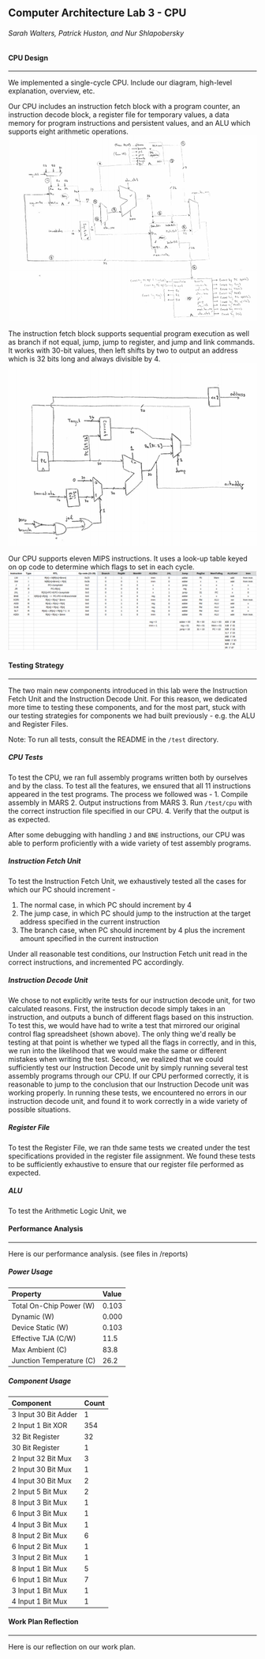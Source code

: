 ## Computer Architecture Lab 3 - CPU
###### Sarah Walters, Patrick Huston, and Nur Shlapobersky

#### CPU Design
------
We implemented a single-cycle CPU. Include our diagram, high-level explanation, overview, etc.

Our CPU includes an instruction fetch block with a program counter, an instruction decode block, a register file for temporary values, a data memory for program instructions and persistent values, and an ALU which supports eight arithmetic operations.
![Single-Cycle CPU Block Diagram](/img/cpu.png "Single-Cycle CPU Block Diagram")

The instruction fetch block supports sequential program execution as well as branch if not equal, jump, jump to register, and jump and link commands. It works with 30-bit values, then left shifts by two to output an address which is 32 bits long and always divisible by 4.
![Instruction Fetch Block Diagram](/img/instr_fetch.png "Instruction Fetch Block Diagram")

Our CPU supports eleven MIPS instructions. It uses a look-up table keyed on op code to determine which flags to set in each cycle.
![Instruction Fetch Block Diagram](/img/instr_decode.png "Instruction Fetch Block Diagram")

#### Testing Strategy
------
The two main new components introduced in this lab were the Instruction Fetch Unit and the Instruction Decode Unit. For this reason, we dedicated more time to testing these components, and for the most part, stuck with our testing strategies for components we had built previously - e.g. the ALU and Register Files.

Note: To run all tests, consult the README in the `/test` directory.

##### CPU Tests
To test the CPU, we ran full assembly programs written both by ourselves and by the class. To test all the features, we ensured that all 11 instructions appeared in the test programs. The process we followed was - 1. Compile assembly in MARS 2. Output instructions from MARS 3. Run `/test/cpu` with the correct instruction file specified in our CPU. 4. Verify that the output is as expected. 

After some debugging with handling `J` and `BNE` instructions, our CPU was able to perform proficiently with a wide variety of test assembly programs.

##### Instruction Fetch Unit
To test the Instruction Fetch Unit, we exhaustively tested all the cases for which our PC should increment - 

1. The normal case, in which PC should increment by 4
2. The jump case, in which PC should jump to the instruction at the target address specified in the current instruction
3. The branch case, when PC should increment by 4 plus the increment amount specified in the current instruction

Under all reasonable test conditions, our Instruction Fetch unit read in the correct instructions, and incremented PC accordingly. 

##### Instruction Decode Unit
We chose to not explicitly write tests for our instruction decode unit, for two calculated reasons. First, the instruction decode simply takes in an instruction, and outputs a bunch of different flags based on this instruction. To test this, we would have had to write a test that mirrored our original control flag spreadsheet (shown above). The only thing we'd really be testing at that point is whether we typed all the flags in correctly, and in this, we run into the likelihood that we would make the same or different mistakes when writing the test. Second, we realized that we could sufficiently test our Instruction Decode unit by simply running several test assembly programs through our CPU. If our CPU performed correctly, it is reasonable to jump to the conclusion that our Instruction Decode unit was working properly. In running these tests, we encountered no errors in our instruction decode unit, and found it to work correctly in a wide variety of possible situations.

##### Register File
To test the Register File, we ran thde same tests we created under the test specifications provided in the register file assignment. We found these tests to be sufficiently exhaustive to ensure that our register file performed as expected.

##### ALU
To test the Arithmetic Logic Unit, we 


#### Performance Analysis
------
Here is our performance analysis. (see files in /reports)

##### Power Usage

| Property                 | Value  |
|:-------------------------|:-------|
| Total On-Chip Power (W)  | 0.103  |
| Dynamic (W)              | 0.000  |
| Device Static (W)        | 0.103  |
| Effective TJA (C/W)      | 11.5   |
| Max Ambient (C)          | 83.8   |
| Junction Temperature (C) | 26.2   |

##### Component Usage

| Component             | Count |
|:----------------------|:------|
| 3 Input 30 Bit Adder  | 1     |
| 2 Input 1 Bit XOR     | 354   |
| 32 Bit Register       | 32    |
| 30 Bit Register       | 1     |
| 2 Input 32 Bit Mux    | 3     |
| 2 Input 30 Bit Mux    | 1     |
| 4 Input 30 Bit Mux    | 2     |
| 2 Input 5 Bit Mux     | 2     |
| 8 Input 3 Bit Mux     | 1     |
| 6 Input 3 Bit Mux     | 1     |
| 4 Input 3 Bit Mux     | 1     |
| 8 Input 2 Bit Mux     | 6     |
| 6 Input 2 Bit Mux     | 1     |
| 3 Input 2 Bit Mux     | 1     |
| 8 Input 1 Bit Mux     | 5     |
| 6 Input 1 Bit Mux     | 7     |
| 3 Input 1 Bit Mux     | 1     |
| 4 Input 1 Bit Mux     | 1     |

#### Work Plan Reflection
------
Here is our reflection on our work plan.
